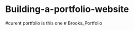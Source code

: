 # Building-a-portfolio-website
#curent portfolio is this one
#   B r o o k s _ P o r t f o l i o 
 
 

